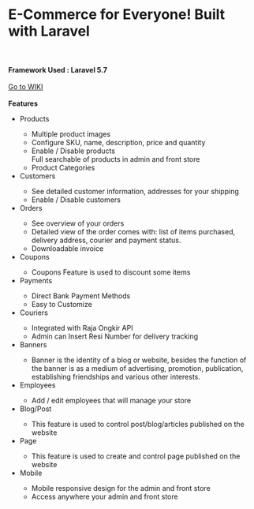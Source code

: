 <h1>E-Commerce for Everyone! Built with Laravel</h1>
<br><br>
<b>Framework Used : Laravel 5.7</b>
<br><br>
<a href="https://github.com/arbipram/be-commerce/wiki/">Go to WIKI</a>
<br><br>
<b>Features</b>
<ul>
	<li>Products</li>
		<ul>
			<li>Multiple product images</li>
			<li>Configure SKU, name, description, price and quantity</li>
			<li>Enable / Disable products</li>
			Full searchable of products in admin and front store</li>
			<li>Product Categories</li>
		</ul>
	<li>Customers</li>
		<ul>
			<li>See detailed customer information, addresses for your shipping </li>
			<li>Enable / Disable customers </li>
		</ul>
	<li>Orders</li>
		<ul>
			<li>See overview of your orders</li>
			<li>Detailed view of the order comes with: list of items purchased, delivery address, courier and payment status.</li>
			<li>Downloadable invoice </li>
		</ul>
	<li>Coupons</li>
		<ul>
			<li>Coupons Feature is used to discount some items</li>
		</ul>
	<li>Payments</li>
		<ul>
			<li>Direct Bank Payment Methods</li>
			<li>Easy to Customize</li>
		</ul>
	<li>Couriers</li>
		<ul>
			<li>Integrated with Raja Ongkir API</li>
			<li>Admin can Insert Resi Number for delivery tracking</li>
		</ul>
	<li>Banners</li>
	<ul>
		<li> Banner is the identity of a blog or website, besides the function of the banner is as a medium of advertising, promotion, publication, establishing friendships and various other interests.</li>
	</ul>
	<li>Employees</li>
		<ul>
			<li>Add / edit employees that will manage your store</li>
		</ul>
	<li>Blog/Post</li>
		<ul>
			<li>This feature is used to control post/blog/articles published on the website</li>
		</ul>
	<li>Page</li>
		<ul>
			<li>This feature is used to create and control page published on the website</li>
		</ul>
	<li>Mobile</li>
		<ul>
			<li>Mobile responsive design for the admin and front store </li>
			<li>Access anywhere your admin and front store </li>
		</ul>
	</ul>
</ul>
